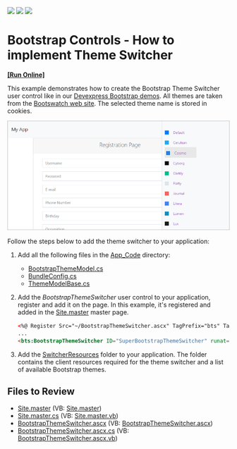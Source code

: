 <!-- default badges list -->
![](https://img.shields.io/endpoint?url=https://codecentral.devexpress.com/api/v1/VersionRange/128565915/17.2.3%2B)
[![](https://img.shields.io/badge/Open_in_DevExpress_Support_Center-FF7200?style=flat-square&logo=DevExpress&logoColor=white)](https://supportcenter.devexpress.com/ticket/details/T547560)
[![](https://img.shields.io/badge/📖_How_to_use_DevExpress_Examples-e9f6fc?style=flat-square)](https://docs.devexpress.com/GeneralInformation/403183)
<!-- default badges end -->
# Bootstrap Controls - How to implement Theme Switcher
<!-- run online -->
**[[Run Online]](https://codecentral.devexpress.com/128565915/)**
<!-- run online end -->


This example demonstrates how to create the Bootstrap Theme Switcher user control like in our [Devexpress Bootstrap demos](https://demos.devexpress.com/Bootstrap/GridView/). All themes are taken from the [Bootswatch web site](https://bootswatch.com/). The selected theme name is stored in cookies.

![Bootstrap Theme Switcher](bootstrap-theme-switcher.png)

Follow the steps below to add the theme switcher to your application:


1. Add all the following files in the [App_Code](./CS/App_Code) directory: 
    * [BootstrapThemeModel.cs](./CS/App_Code/BootstrapThemeModel.cs)
    * [BundleConfig.cs](./CS/App_Code/BundleConfig.cs)
    * [ThemeModelBase.cs](./CS/App_Code/ThemeModelBase.cs)

2. Add the _BootstrapThemeSwitcher_ user control  to your application, register and add it on the page. In this example, it's registered and added in the [Site.master](./CS/Site.master) master page. 

    ```html
    <%@ Register Src="~/BootstrapThemeSwitcher.ascx" TagPrefix="bts" TagName="BootstrapThemeSwitcher" %>
    ...
    <bts:BootstrapThemeSwitcher ID="SuperBootstrapThemeSwitcher" runat="server" />
    ```
3. Add the [SwitcherResources](./CS/SwitcherResources) folder to your application. The folder contains the client resources required for the theme switcher and a list of available Bootstrap themes.

## Files to Review

* [Site.master](./CS/Site.master) (VB: [Site.master](./VB/Site.master))
* [Site.master.cs](./CS/Site.master.cs) (VB: [Site.master.vb](./VB/Site.master.vb))
* [BootstrapThemeSwitcher.ascx](./CS/BootstrapThemeSwitcher.ascx) (VB: [BootstrapThemeSwitcher.ascx](./VB/BootstrapThemeSwitcher.ascx))
* [BootstrapThemeSwitcher.ascx.cs](./CS/BootstrapThemeSwitcher.ascx.cs) (VB: [BootstrapThemeSwitcher.ascx.vb](./VB/BootstrapThemeSwitcher.ascx.vb))








